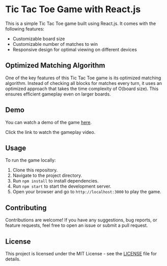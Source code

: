 # Tic Tac Toe Game with React.js

This is a simple Tic Tac Toe game built using React.js. It comes with the following features:

- Customizable board size
- Customizable number of matches to win
- Responsive design for optimal viewing on different devices

## Optimized Matching Algorithm

One of the key features of this Tic Tac Toe game is its optimized matching algorithm. Instead of checking all blocks for matches every turn, it uses an optimized approach that takes the time complexity of O(board size). This ensures efficient gameplay even on larger boards.

## Demo

You can watch a demo of the game [here](https://drive.google.com/file/d/1remSrMdgK0Qzw9jjWOdEWVG4hiQszpAs/view?usp=drive_link).

Click the link to watch the gameplay video.

## Usage

To run the game locally:

1. Clone this repository.
2. Navigate to the project directory.
3. Run `npm install` to install dependencies.
4. Run `npm start` to start the development server.
5. Open your browser and go to `http://localhost:3000` to play the game.

## Contributing

Contributions are welcome! If you have any suggestions, bug reports, or feature requests, feel free to open an issue or submit a pull request.

## License

This project is licensed under the MIT License - see the [LICENSE](LICENSE) file for details.
